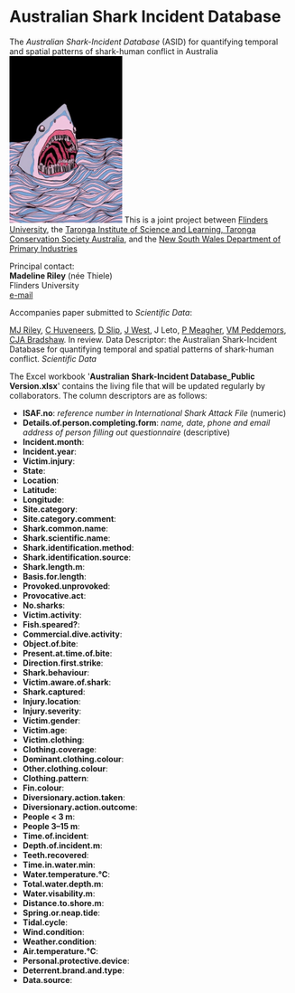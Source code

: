 # Australian Shark Incident Database

The _Australian Shark-Incident Database_ (ASID) for quantifying temporal and spatial patterns of shark-human conflict in Australia
<img src="ASID.jpg" alt="ASID shark" width="200">
This is a joint project between <a href="http://www.flinders.edu.au">Flinders University</a>, the <a href="https://taronga.org.au/education/taronga-institute-of-science-and-learning">Taronga Institute of Science and Learning, Taronga Conservation Society Australia</a>, and the <a href="https://www.dpi.nsw.gov.au">New South Wales Department of Primary Industries</a>

Principal contact:<br>
<strong>Madeline Riley</strong> (née Thiele)<br>
Flinders University<br>
<a href="mailto:madeline.thiele@flinders.edu.au">e-mail</a>

Accompanies paper submitted to _Scientific Data_:

<a href="https://www.linkedin.com/in/madeline-thiele-7704b614a/">MJ Riley</a>, <a href="https://www.flinders.edu.au/people/charlie.huveneers">C Huveneers</a>, <a href="https://www.linkedin.com/in/david-slip-b539804b/?originalSubdomain=au">D Slip</a>, <a href="https://taronga.org.au/conservation-and-science/our-team">J West</a>, J Leto, <a href="https://www.linkedin.com/in/phoebe-meagher-471979133/?originalSubdomain=au">P Meagher</a>, <a href="https://www.dpi.nsw.gov.au/about-us/research-development/staff/staff-profiles/vic-peddemors">VM Peddemors</a>, <a href="http://www.flinders.edu.au/people/corey.bradshaw">CJA Bradshaw</a>. In review. Data Descriptor: the Australian Shark-Incident Database for quantifying temporal and spatial patterns of shark-human conflict. _Scientific Data_

The Excel workbook '<strong>Australian Shark-Incident Database_Public Version.xlsx</strong>' contains the living file that will be updated regularly by collaborators. The column descriptors are as follows:

- <strong>ISAF.no</strong>: <em>reference number in International Shark Attack File</em> (numeric)
- <strong>Details.of.person.completing.form</strong>: <em>name, date, phone and email address of person filling out questionnaire</em> (descriptive)
- <strong>Incident.month</strong>: 
- <strong>Incident.year</strong>: 
- <strong>Victim.injury</strong>: 
- <strong>State</strong>: 
- <strong>Location</strong>: 
- <strong>Latitude</strong>: 
- <strong>Longitude</strong>: 
- <strong>Site.category</strong>: 
- <strong>Site.category.comment</strong>: 
- <strong>Shark.common.name</strong>: 
- <strong>Shark.scientific.name</strong>: 
- <strong>Shark.identification.method</strong>: 
- <strong>Shark.identification.source</strong>: 
- <strong>Shark.length.m</strong>: 
- <strong>Basis.for.length</strong>: 
- <strong>Provoked.unprovoked</strong>: 
- <strong>Provocative.act</strong>: 
- <strong>No.sharks</strong>: 
- <strong>Victim.activity</strong>: 
- <strong>Fish.speared?</strong>: 
- <strong>Commercial.dive.activity</strong>: 
- <strong>Object.of.bite</strong>: 
- <strong>Present.at.time.of.bite</strong>: 
- <strong>Direction.first.strike</strong>: 
- <strong>Shark.behaviour</strong>: 
- <strong>Victim.aware.of.shark</strong>: 
- <strong>Shark.captured</strong>: 
- <strong>Injury.location</strong>: 
- <strong>Injury.severity</strong>: 
- <strong>Victim.gender</strong>: 
- <strong>Victim.age</strong>: 
- <strong>Victim.clothing</strong>: 
- <strong>Clothing.coverage</strong>: 
- <strong>Dominant.clothing.colour</strong>: 
- <strong>Other.clothing.colour</strong>: 
- <strong>Clothing.pattern</strong>: 
- <strong>Fin.colour</strong>: 
- <strong>Diversionary.action.taken</strong>: 
- <strong>Diversionary.action.outcome</strong>: 
- <strong>People < 3 m</strong>: 
- <strong>People 3–15 m</strong>: 
- <strong>Time.of.incident</strong>: 
- <strong>Depth.of.incident.m</strong>: 
- <strong>Teeth.recovered</strong>: 
- <strong>Time.in.water.min</strong>: 
- <strong>Water.temperature.°C</strong>: 
- <strong>Total.water.depth.m</strong>: 
- <strong>Water.visability.m</strong>: 
- <strong>Distance.to.shore.m</strong>: 
- <strong>Spring.or.neap.tide</strong>: 
- <strong>Tidal.cycle</strong>: 
- <strong>Wind.condition</strong>: 
- <strong>Weather.condition</strong>: 
- <strong>Air.temperature.°C</strong>: 
- <strong>Personal.protective.device</strong>: 
- <strong>Deterrent.brand.and.type</strong>: 
- <strong>Data.source</strong>: 


